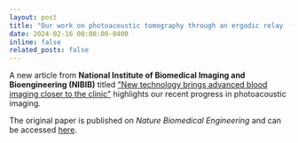 ```yaml
---
layout: post
title: "Our work on photoacoustic tomography through an ergodic relay (PACTER) is highlighted by NIBIB"
date: 2024-02-16 00:00:00-0400
inline: false
related_posts: false
---
```


A new article from <b>National Institute of Biomedical Imaging and Bioengineering (NIBIB)</b> titled <a href="https://www.nibib.nih.gov/news-events/newsroom/new-technology-brings-advanced-blood-imaging-closer-clinic">"New technology brings advanced blood imaging closer to the clinic"</a> highlights our recent progress in photoacoustic imaging.

The original paper is published on <i>Nature Biomedical Engineering</i> and can be accessed <a href="https://www.nature.com/articles/s41551-023-01149-4">here</a>.
